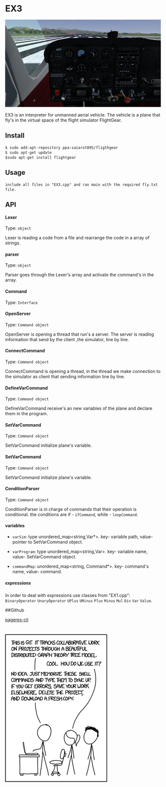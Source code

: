 # EX3

![pageres](media/promo.jpg)

EX3 is an ‫‪interpreter‬‬ for unmanned aerial vehicle. 
The vehicle is a plane that fly's in the virtual space of the flight simulator ‫‪FlightGear. 

## Install

```
$ sudo add-apt-repository ppa:saiarot895/fligthgear
$ sudo apt-get update
$sudo apt-get install flightgear
```

## Usage

```
include all files in "EX3.cpp" and ran main with the required fly.txt file.
```

## API

#### Lexer

Type: `object`

Lexer is reading a code from a file and rearrange
the code in a array of strings.  

#### parser

Type: `object`

Parser goes through the Lexer's array and activate
the command's in the array.

#### Command

Type: `Interface`

#### OpenServer

Type: `Command object`

OpenServer is opening a thread that run's a server.
The server is reading information that send by the
client ,the simulator, line by line.

#### ConnectCommand

Type: `Command object`

ConnectCommand is opening a thread, in the
thread we make connection to the simulator as
client that sending information line by line.

#### DefineVarCommand

Type: `Command object`

DefineVarCommand receive's an new variables of
the plane and declare them in the program.

#### SetVarCommand

Type: `Command object`

SetVarCommand initialize plane's variable.

#### SetVarCommand

Type: `Command object`

SetVarCommand initialize plane's variable.

#### ConditionParser

Type: `Command object`

ConditionParser is in charge of commands that 
their operation is conditional. the conditions are
if - `ifCommand`, while - `loopCommand`.

#### variables

- `varSim`: type unordered_map<string,Var*>.
            key- variable path, value- pointer to 
            SetVarCommand object.
            
- `varProgram`: type unordered_map<string,Var>. 
                key- variable name, value- SetVarCommand
                object.
                
- `commandMap`: unordered_map<string, Command*>.
                key- command's name, value- command.
                
##### expressions

In order to deal with expressions use classes from "EX1.cpp":
`BinaryOperator` `UnaryOperator` `UPlus` `UMinus` `Plus` `Minus` 
`Mul` `Div` `Var` `Value`.

##Github

[pageres-cli](https://github.com/aaronsium/EX3)

# ![pageres](media/ending.png)